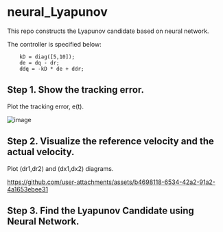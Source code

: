 # neural_Lyapunov

This repo constructs the Lyapunov candidate based on neural network.

The controller is specified below:
```
    kD = diag([5,10]);
    de = dq - dr;
    ddq = -kD * de + ddr;
```


## Step 1. Show the tracking error.


Plot the tracking error, e(t).

![image](https://github.com/user-attachments/assets/d56b807d-d17a-4efb-9bdb-8cae41c5071c)



## Step 2. Visualize the reference velocity and the actual velocity.


Plot (dr1,dr2) and (dx1,dx2) diagrams.


https://github.com/user-attachments/assets/b4698118-6534-42a2-91a2-4a1653ebee31




## Step 3. Find the Lyapunov Candidate using Neural Network.
